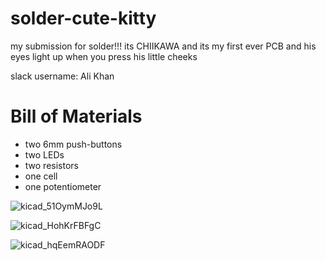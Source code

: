 # solder-cute-kitty
my submission for solder!!! its CHIIKAWA and its my first ever PCB and his eyes light up when you press his little cheeks

slack username: Ali Khan

# Bill of Materials

- two 6mm push-buttons
- two LEDs
- two resistors
- one cell
- one potentiometer


![kicad_51OymMJo9L](https://github.com/user-attachments/assets/8086d6a8-6881-48cc-be67-64cb75b692bd)

![kicad_HohKrFBFgC](https://github.com/user-attachments/assets/87c26512-cfa0-4442-8f52-1ba35985f0f9)

![kicad_hqEemRAODF](https://github.com/user-attachments/assets/8ec085e0-0138-4f4d-85b7-af62ccb36195)

